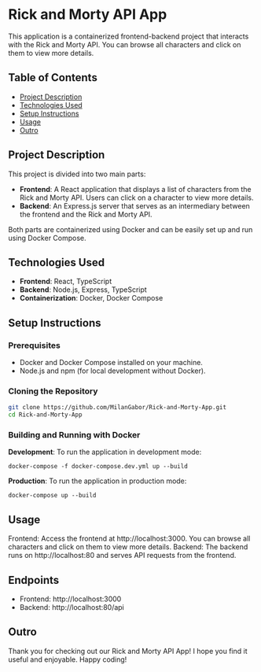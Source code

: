 # Rick and Morty API App

This application is a containerized frontend-backend project that interacts with the Rick and Morty API. You can browse all characters and click on them to view more details.

## Table of Contents

- [Project Description](#project-description)
- [Technologies Used](#technologies-used)
- [Setup Instructions](#setup-instructions)
- [Usage](#usage)
- [Outro](#outro)

## Project Description

This project is divided into two main parts:

- **Frontend**: A React application that displays a list of characters from the Rick and Morty API. Users can click on a character to view more details.
- **Backend**: An Express.js server that serves as an intermediary between the frontend and the Rick and Morty API.

Both parts are containerized using Docker and can be easily set up and run using Docker Compose.

## Technologies Used

- **Frontend**: React, TypeScript
- **Backend**: Node.js, Express, TypeScript
- **Containerization**: Docker, Docker Compose

## Setup Instructions

### Prerequisites

- Docker and Docker Compose installed on your machine.
- Node.js and npm (for local development without Docker).

### Cloning the Repository

```bash
git clone https://github.com/MilanGabor/Rick-and-Morty-App.git
cd Rick-and-Morty-App
```

### Building and Running with Docker

**Development**: To run the application in development mode:
  ```
  docker-compose -f docker-compose.dev.yml up --build
  ```
**Production**: To run the application in production mode:
  ```
  docker-compose up --build
  ```

## Usage

Frontend: Access the frontend at http://localhost:3000. You can browse all characters and click on them to view more details.
Backend: The backend runs on http://localhost:80 and serves API requests from the frontend.

## Endpoints
- Frontend: http://localhost:3000
- Backend: http://localhost:80/api

## Outro

Thank you for checking out our Rick and Morty API App! I hope you find it useful and enjoyable. Happy coding!

